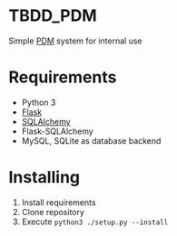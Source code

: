# TBDD_PDM
Simple [PDM](https://en.wikipedia.org/wiki/Product_data_management) system for internal use
# Requirements
* Python 3 
* [Flask](http://flask.pocoo.org/)
* [SQLAlchemy](http://www.sqlalchemy.org/)
* Flask-SQLAlchemy
* MySQL, SQLite as database backend

# Installing
1. Install requirements
2. Clone repository
3. Execute `python3 ./setup.py --install`
